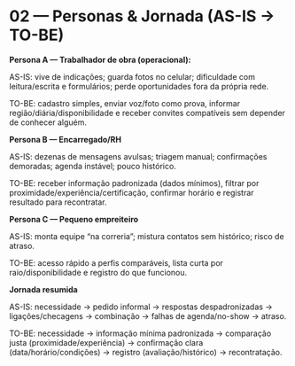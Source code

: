 # 02 — Personas & Jornada (AS-IS → TO-BE)

**Persona A — Trabalhador de obra (operacional):**  

AS-IS: vive de indicações; guarda fotos no celular; dificuldade com leitura/escrita e formulários; perde oportunidades fora da própria rede.  

TO-BE: cadastro simples, enviar voz/foto como prova, informar região/diária/disponibilidade e receber convites compatíveis sem depender de conhecer alguém.

**Persona B — Encarregado/RH**  

AS-IS: dezenas de mensagens avulsas; triagem manual; confirmações demoradas; agenda instável; pouco histórico.  

TO-BE: receber informação padronizada (dados mínimos), filtrar por proximidade/experiência/certificação, confirmar horário e registrar resultado para recontratar.

**Persona C — Pequeno empreiteiro**  

AS-IS: monta equipe “na correria”; mistura contatos sem histórico; risco de atraso.  

TO-BE: acesso rápido a perfis comparáveis, lista curta por raio/disponibilidade e registro do que funcionou.

**Jornada resumida**  

AS-IS: necessidade → pedido informal → respostas despadronizadas → ligações/checagens → combinação → falhas de agenda/no-show → atraso.  

TO-BE: necessidade → informação mínima padronizada → comparação justa (proximidade/experiência) → confirmação clara (data/horário/condições) → registro (avaliação/histórico) → recontratação.
